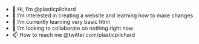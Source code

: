 - 👋 Hi, I’m @plasticpilchard
- 👀 I’m interested in creating a website and learning how to make changes
- 🌱 I’m currently learning very basic html
- 💞️ I’m looking to collaborate on nothing right now
- 📫 How to reach me @twitter.com/plasticpilchard

<!---
plasticpilchard/plasticpilchard is a ✨ special ✨ repository because its `README.md` (this file) appears on your GitHub profile.
You can click the Preview link to take a look at your changes.
--->

